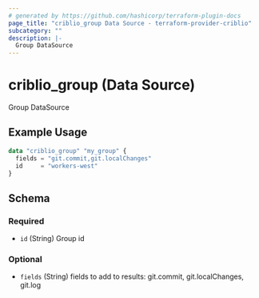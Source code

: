 ```yaml
---
# generated by https://github.com/hashicorp/terraform-plugin-docs
page_title: "criblio_group Data Source - terraform-provider-criblio"
subcategory: ""
description: |-
  Group DataSource
---
```


# criblio_group (Data Source)

Group DataSource

## Example Usage

```terraform
data "criblio_group" "my_group" {
  fields = "git.commit,git.localChanges"
  id     = "workers-west"
}
```

<!-- schema generated by tfplugindocs -->
## Schema

### Required

- `id` (String) Group id

### Optional

- `fields` (String) fields to add to results: git.commit, git.localChanges, git.log
